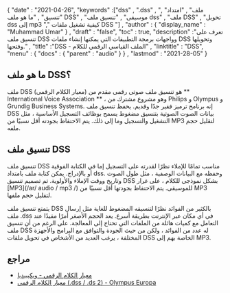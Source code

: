 {
  "date" : "2021-04-26",
  "keywords" :["dss" , ".dss" , "ملف" , "امتداد" , "تنسيق" , "ما هو ملف DSS" , "موسيقى" , "تنسيق ملف dss" , "ملف DSS" , "تحويل dss إلى mp3 "," كيفية تشغيل ملفات DSS "] ,
  "author" : {
    "display_name" : "Muhammad Umar"
} ,
  "draft" : "false",
  "toc" : true,
  "description" :"تعرف على تنسيق ملف DSS وواجهات برمجة التطبيقات التي يمكنها إنشاء ملفات DSS وتحويلها وفتحها." ,
  "title" :"DSS - الملف القياسي الرقمي للكلام" ,
  "linktitle" : "DSS",
  "menu" : {
    "docs" : {
      "parent" : "audio"
}
} ,
  "lastmod" : "2021-28-05"
}

## ما هو ملف DSS؟
ملف DSS (معيار الكلام الرقمي) هو تنسيق ملف صوتي رقمي مقدم من ** International Voice Association ** ، وهو مشروع مشترك من Philips و Olympus و Grundig Business Systems. إنه برنامج ترميز فقير جدًا وقديم. يحفظ تنسيق ملف DSS بيانات الصوت الصوتية بتنسيق مضغوط يسمح بوظائف التسجيل الأساسية ، مثل التشغيل والتسجيل وما إلى ذلك. يتم الاحتفاظ بجودته أقل نسبيًا من MP3 لتقليل حجم ملفه.

## تنسيق ملف DSS

تنسيق ملف DSS مناسب تمامًا للإملاء نظرًا لقدرته على التسجيل إما في الكتابة الفوقية أو بالإدراج. يمكن كتابة ملف بامتداد dss. وحفظه مع البيانات الوصفية ، مثل طول الصوت وتاريخ ووقت الإملاء والأولوية. تم تصميم تنسيق DSS بشكل نموذجي للكلام ، على غرار [MP3](/ar/ audio / mp3 /) للموسيقى. يتم الاحتفاظ بجودتها أقل نسبيًا من MP3 لتقليل حجم ملفها.

يتمتع تنسيق ملف DSS بالكثير من الفوائد نظرًا لتنسيقه المضغوط للغاية مثل إرسال ملف .dss في أي مكان عبر الإنترنت بطريقة أسرع. يعد الحجم الأصغر أمرًا مفيدًا عند التعامل مع كميات هائلة من الملفات التي تحتاج إلى المعالجة. على الرغم من أن تنسيق ملف DSS له عدد من الفوائد ، ولكن من حيث الجودة والتوافق مع البرامج والأجهزة المختلفة ، يرغب العديد من الأشخاص في تحويل ملفات DSS الخاصة بهم إلى MP3.

## مراجع

* [معيار الكلام الرقمي - ويكيبيديا](https://en.wikipedia.org/wiki/Digital_Speech_Standard)
* [معيار الكلام الرقمي (.dss / .ds 2) - Olympus Europa](https://www.olympus-europa.com/site/en/a/audio_support/audio_support_help/digital_speech_standard/index.html)

